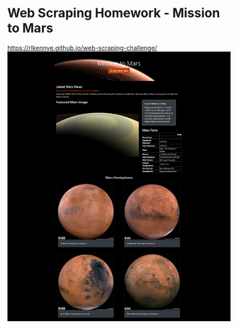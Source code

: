 # Web Scraping Homework - Mission to Mars
https://rlkennye.github.io/web-scraping-challenge/
![Screenshot 1](https://github.com/rlkennye/web-scraping-challenge/blob/master/screenshot.png?raw=true)
